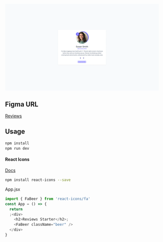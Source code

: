 ![Demo](./demo.png)

## Figma URL

[Reviews](https://www.figma.com/file/e8L2QiR4GVTa5cGuRpXtk3/Reviews?node-id=0%3A1&t=gcCYcePiKxnkJ9kH-1)

## Usage

```sh
npm install
npm run dev
```

#### React Icons

[Docs](https://react-icons.github.io/react-icons/)

```sh
npm install react-icons --save
```

App.jsx

```js
import { FaBeer } from 'react-icons/fa'
const App = () => {
  return
  ;<div>
    <h2>Reviews Starter</h2>;
    <FaBeer className="beer" />
  </div>
}
```
